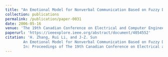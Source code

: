 ```yaml
---
title: "An Emotional Model for Nonverbal Communication Based on Fuzzy Dynamic Bayesian Network"
collection: publications
permalink: /publication/paper-0031
date: 2006-05-16
venue: 'The 19th Canadian Conference on Electrical and Computer Engineering (CCECE 2006)'
paperurl: 'https://ieeexplore.ieee.org/abstract/document/4054552'
citation: 'H. Zhang, Rui Li, and J-Z. Sun
        An Emotional Model for Nonverbal Communication Based on Fuzzy Dynamic Bayesian Network.
        In: Proceedings of The 19th Canadian Conference on Electrical and Computer Engineering (CCECE 2006), 1534--1537, May 2006.'
---
```

